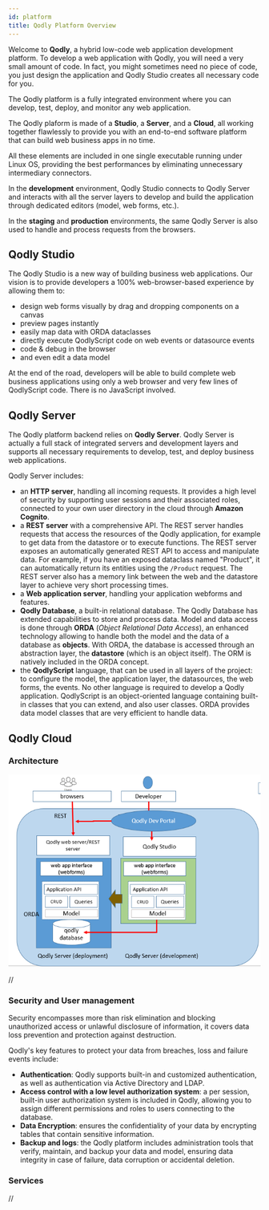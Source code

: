 ```yaml
---
id: platform
title: Qodly Platform Overview
---
```


Welcome to **Qodly**, a hybrid low-code web application development platform. To develop a web application with Qodly, you will need a very small amount of code. In fact, you might sometimes need no piece of code, you just design the application and Qodly Studio creates all necessary code for you.

The Qodly platform is a fully integrated environment where you can develop, test, deploy, and monitor any web application.

The Qodly plaform is made of a **Studio**, a **Server**, and a **Cloud**, all working together flawlessly to provide you with an end-to-end software platform that can build web business apps in no time.

All these elements are included in one single executable running under Linux OS, providing the best performances by eliminating unnecessary intermediary connectors.

In the **development** environment, Qodly Studio connects to Qodly Server and interacts with all the server layers to develop and build the application through dedicated editors (model, web forms, etc.).

In the **staging** and **production** environments, the same Qodly Server is also used to handle and process requests from the browsers. 


## Qodly Studio

The Qodly Studio is a new way of building business web applications. Our vision is to provide developers a 100% web-browser-based experience by allowing them to:

* design web forms visually by drag and dropping components on a canvas
* preview pages instantly
* easily map data with ORDA dataclasses
* directly execute QodlyScript code on web events or datasource events
* code & debug in the browser
* and even edit a data model

At the end of the road, developers will be able to build complete web business applications using only a web browser and very few lines of QodlyScript code. There is no JavaScript involved.


## Qodly Server

The Qodly platform backend relies on **Qodly Server**. Qodly Server is actually a full stack of integrated servers and development layers and supports all necessary requirements to develop, test, and deploy business web applications. 

Qodly Server includes:

- an **HTTP server**, handling all incoming requests. It provides a high level of security by supporting user sessions and their associated roles, connected to your own user directory in the cloud through **Amazon Cognito**. 
- a **REST server** with a comprehensive API. The REST server handles requests that access the resources of the Qodly application, for example to get data from the datastore or to execute functions. The REST server exposes an automatically generated REST API to access and manipulate data. For example, if you have an exposed dataclass named "Product", it can automatically return its entities using the `/Product` request. The REST server also has a memory link between the web and the datastore layer to achieve very short processing times.
- a **Web application server**, handling your application webforms and features.
- **Qodly Database**, a built-in relational database. The Qodly Database has extended capabilities to store and process data. Model and data access is done through **ORDA** (*Object Relational Data Access*), an enhanced technology allowing to handle both the model and the data of a database as **objects**. With ORDA, the database is accessed through an abstraction layer, the **datastore** (which is an object itself). The ORM is natively included in the ORDA concept. 
- the **QodlyScript** language, that can be used in all layers of the project: to configure the model, the application layer, the datasources, the web forms, the events. No other language is required to develop a Qodly application. QodlyScript is an object-oriented language containing built-in classes that you can extend, and also user classes. ORDA provides data model classes that are very efficient to handle data.  





## Qodly Cloud 

### Architecture

![schema-cloud](img/cloud-schema.png)

//



### Security and User management

Security encompasses more than risk elimination and blocking unauthorized access or unlawful disclosure of information, it covers data loss prevention and protection against destruction.

Qodly's key features to protect your data from breaches, loss and failure events include:
- **Authentication**: Qodly supports built-in and customized authentication, as well as authentication via Active Directory and LDAP.
- **Access control with a low level authorization system**: a per session, built-in user authorization system is included in Qodly, allowing you to assign different permissions and roles to users connecting to the database.
- **Data Encryption**: ensures the confidentiality of your data by encrypting tables that contain sensitive information.
- **Backup and logs**: the Qodly platform includes administration tools that verify, maintain, and backup your data and model, ensuring data integrity in case of failure, data corruption or accidental deletion.


### Services

//